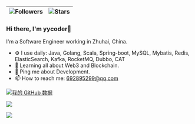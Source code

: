 | ![Followers](https://img.shields.io/github/followers/zyy) | ![Stars](https://img.shields.io/github/stars/zyy?label=Profile%20Stars&logo=Profile%20stars&logoColor=g) |
--| --|

### Hi there, I'm yycoder👋

I'm a Software Engineer working in Zhuhai, China.
- ⚙️ I use daily: Java, Golang, Scala, Spring-boot, MySQL, Mybatis, Redis, ElasticSearch, Kafka, RocketMQ, Dubbo, CAT
- 🌱 Learning all about Web3 and Blockchain.
- 💬 Ping me about Development.
- 📫 How to reach me: 692895299@qq.com

[![我的 GitHub 数据](https://github-readme-stats.vercel.app/api?username=zyy)]()  

![](https://github-readme-streak-stats.herokuapp.com/?user=zyy&theme=light&hide_border=false)

![](https://github-readme-stats.vercel.app/api/top-langs/?username=zyy&theme=light&hide_border=false&include_all_commits=true&count_private=true&layout=compact)
